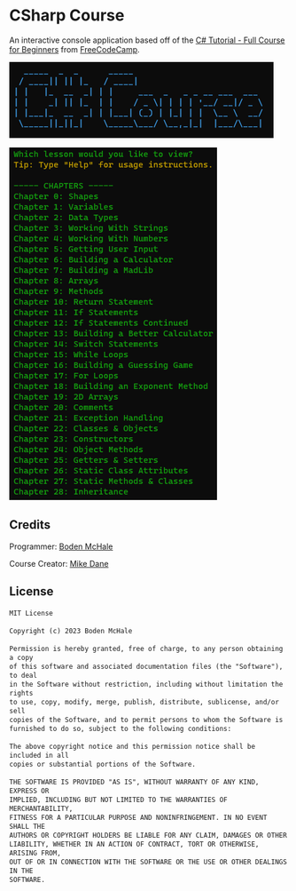 # CSharp Course

An interactive console application based off of the [C# Tutorial - Full Course for Beginners](https://youtu.be/GhQdlIFylQ8?si=P3Es8gfgfm93tF55) from [FreeCodeCamp](https://www.freecodecamp.org/).

![Screenshot of the Title](img/Title.png "Title")

![Screenshot of the main menu](img/Main-Menu.png "Main Menu")

## Credits

Programmer: [Boden McHale](https://bodenmchale.github.io/)

Course Creator: [Mike Dane](https://www.giraffeacademy.com)

## License

```
MIT License

Copyright (c) 2023 Boden McHale

Permission is hereby granted, free of charge, to any person obtaining a copy
of this software and associated documentation files (the "Software"), to deal
in the Software without restriction, including without limitation the rights
to use, copy, modify, merge, publish, distribute, sublicense, and/or sell
copies of the Software, and to permit persons to whom the Software is
furnished to do so, subject to the following conditions:

The above copyright notice and this permission notice shall be included in all
copies or substantial portions of the Software.

THE SOFTWARE IS PROVIDED "AS IS", WITHOUT WARRANTY OF ANY KIND, EXPRESS OR
IMPLIED, INCLUDING BUT NOT LIMITED TO THE WARRANTIES OF MERCHANTABILITY,
FITNESS FOR A PARTICULAR PURPOSE AND NONINFRINGEMENT. IN NO EVENT SHALL THE
AUTHORS OR COPYRIGHT HOLDERS BE LIABLE FOR ANY CLAIM, DAMAGES OR OTHER
LIABILITY, WHETHER IN AN ACTION OF CONTRACT, TORT OR OTHERWISE, ARISING FROM,
OUT OF OR IN CONNECTION WITH THE SOFTWARE OR THE USE OR OTHER DEALINGS IN THE
SOFTWARE.
```
